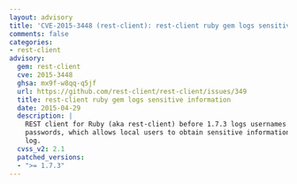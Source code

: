 ```yaml
---
layout: advisory
title: 'CVE-2015-3448 (rest-client): rest-client ruby gem logs sensitive information'
comments: false
categories:
- rest-client
advisory:
  gem: rest-client
  cve: 2015-3448
  ghsa: mx9f-w8qq-q5jf
  url: https://github.com/rest-client/rest-client/issues/349
  title: rest-client ruby gem logs sensitive information
  date: 2015-04-29
  description: |
    REST client for Ruby (aka rest-client) before 1.7.3 logs usernames and
    passwords, which allows local users to obtain sensitive information by reading the
    log.
  cvss_v2: 2.1
  patched_versions:
  - ">= 1.7.3"
---
```

